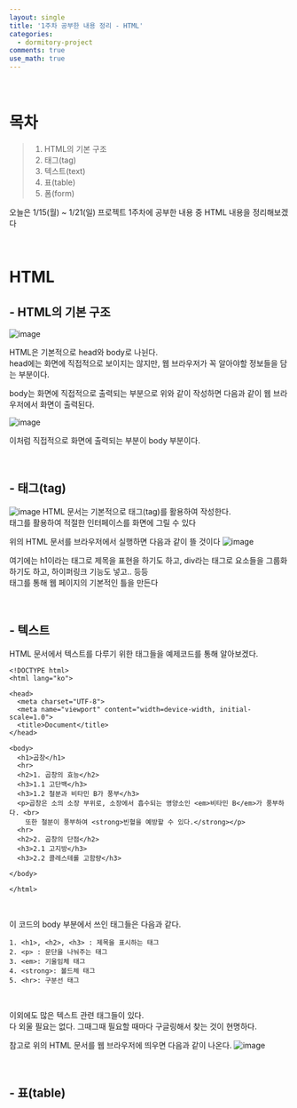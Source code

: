 ```yaml
---
layout: single
title: '1주차 공부한 내용 정리 - HTML'
categories:
  - dormitory-project
comments: true
use_math: true
---
```


<br>

# 목차
> 1. HTML의 기본 구조
> 2. 태그(tag)
> 3. 텍스트(text)
> 4. 표(table)
> 5. 폼(form)

오늘은 1/15(월) ~ 1/21(일) 프로젝트 1주차에 공부한 내용 중 HTML 내용을 정리해보겠다

<br>

# HTML

## - HTML의 기본 구조

![image](https://github.com/lgwqwer/lgwqwer.github.io/assets/129755540/c57bfa82-ba7f-41c7-befe-4ec9e819ae17)


HTML은 기본적으로 head와 body로 나뉜다.  
head에는 화면에 직접적으로 보이지는 않지만, 웹 브라우저가 꼭 알아야할 정보들을 담는 부분이다.

body는 화면에 직접적으로 출력되는 부분으로
위와 같이 작성하면 다음과 같이 웹 브라우저에서 화면이 출력된다.

![image](https://github.com/lgwqwer/lgwqwer.github.io/assets/129755540/5ba2bde3-5dfd-4642-b3f3-c00a9a3e4421)

이처럼 직접적으로 화면에 출력되는 부분이 body 부분이다. 

<br>

## - 태그(tag)

![image](https://github.com/lgwqwer/lgwqwer.github.io/assets/129755540/aa7bf08c-97d6-42a3-843b-dd7dfe391b09)
HTML 문서는 기본적으로 태그(tag)를 활용하여 작성한다.  
태그를 활용하여 적절한 인터페이스를 화면에 그릴 수 있다

위의 HTML 문서를 브라우저에서 실행하면 다음과 같이 뜰 것이다
![image](https://github.com/lgwqwer/lgwqwer.github.io/assets/129755540/415d7b74-2931-4395-b35e-6fa3d7063226)

여기에는 h1이라는 태그로 제목을 표현을 하기도 하고, div라는 태그로 요소들을 그룹화 하기도 하고, 하이퍼링크 기능도 넣고.. 등등   
태그를 통해 웹 페이지의 기본적인 틀을 만든다

<br>

## - 텍스트

HTML 문서에서 텍스트를 다루기 위한 태그들을 예제코드를 통해 알아보겠다. 

```
<!DOCTYPE html>
<html lang="ko">

<head>
  <meta charset="UTF-8">
  <meta name="viewport" content="width=device-width, initial-scale=1.0">
  <title>Document</title>
</head>

<body>
  <h1>곱창</h1>
  <hr>
  <h2>1. 곱창의 효능</h2>
  <h3>1.1 고단백</h3>
  <h3>1.2 철분과 비타민 B가 풍부</h3>
  <p>곱창은 소의 소장 부위로, 소장에서 흡수되는 영양소인 <em>비타민 B</em>가 풍부하다. <br>
    또한 철분이 풍부하여 <strong>빈혈을 예방할 수 있다.</strong></p>
  <hr>
  <h2>2. 곱창의 단점</h2>
  <h3>2.1 고지방</h3>
  <h3>2.2 콜레스테롤 고함량</h3>

</body>

</html>
```

<br>

이 코드의 body 부분에서 쓰인 태그들은 다음과 같다.  
  
```
1. <h1>, <h2>, <h3> : 제목을 표시하는 태그
2. <p> : 문단을 나눠주는 태그
3. <em>: 기울임체 태그
4. <strong>: 볼드체 태그
5. <hr>: 구분선 태그
```

<br>

이외에도 많은 텍스트 관련 태그들이 있다.  
다 외울 필요는 없다. 그때그때 필요할 때마다 구글링해서 찾는 것이 현명하다. 

참고로 위의 HTML 문서를 웹 브라우저에 띄우면 다음과 같이 나온다.
![image](https://github.com/lgwqwer/lgwqwer.github.io/assets/129755540/4bfdaff5-9b09-4904-88fa-0402aaf244a1)

<br>

## - 표(table)

